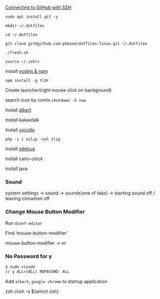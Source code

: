 [Connecting to GitHub with SSH](https://docs.github.com/en/free-pro-team@latest/github/authenticating-to-github/connecting-to-github-with-ssh)

`sudo apt install git -y`

`mkdir ~/.dotfiles`

`cd ~/.dotfiles`

`git clone git@github.com:pkboom/dotfiles-linux.git ~/.dotfiles`

`./fresh.sh`

`source ~/.zshrc`

Install [nodejs & npm](https://github.com/nodesource/distributions/blob/master/README.md)

`npm install -g tldr`

Create launcher(right mouse click on background)

search icon by comix
`shutdown -h now`

Install [albert](https://albertlauncher.github.io/docs/installing)

Install kakaotalk

Install [vscode](https://code.visualstudio.com/download)

`php -i | xclip -sel clip`

Install [xdebug](https://xdebug.org/wizard.php)

Install cairo-clock

Install java

### Sound

system settings → sound → sounds(one of tabs) → starting sound off / leaving cinnamon off

### Change Mouse Button Modifier

Run `dconf-editor`

Find ‘mouse-button-modifier’

mouse-button-modifier -> <super> or <meta>

### No Password for y

```bash
$ sudo visudo
// y ALL=(ALL) NOPASSWD: ALL
```

Add `albert`, `google chrome` to startup application

zsh
chsh -s $(which zsh) 
